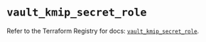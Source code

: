 # `vault_kmip_secret_role`

Refer to the Terraform Registry for docs: [`vault_kmip_secret_role`](https://registry.terraform.io/providers/hashicorp/vault/5.0.0/docs/resources/kmip_secret_role).
